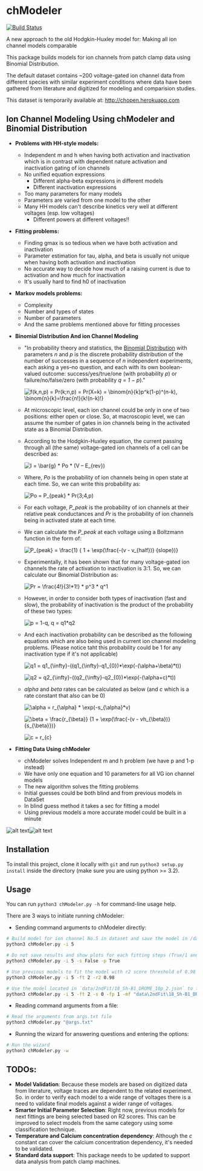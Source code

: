# chModeler

[![Build Status](https://travis-ci.org/vahidgh/chModeler.svg)](https://travis-ci.org/vahidgh/chModeler)

A new approach to the old Hodgkin-Huxley model for:
Making all ion channel models comparable

This package builds models for ion channels from patch clamp data using Binomial Distribution.

The default dataset contains ~200 voltage-gated ion channel data from different species with similar experiment conditions where data have been gathered from literature and digitized for modeling and comparision studies.

This dataset is temporarily available at: http://chopen.herokuapp.com 


## Ion Channel Modeling Using chModeler and Binomial Distribution
* **Problems with HH-style models:**
  * Independent m and h when having both activation and inactivation which is in contrast with dependent nature activation and inactivation gating of ion channels  
  * No unified equation expressions
    * Different alpha-beta expressions in different models
    * Different inactivation expressions
  * Too many parameters for many models  
  * Parameters are varied from one model to the other
  * Many HH models can't describe kinetics very well at different voltages (esp. low voltages)
    * Different powers at different voltages!!
* **Fitting problems:**
  * Finding gmax is so tedious when we have both activation and inactivation
  * Parameter estimation for tau, alpha, and beta is usually not unique when having both activation and inactivation
  * No accurate way to decide how much of a raising current is due to activation and how much for inactivation
  * It's usually hard to find h0 of inactivation  
* **Markov models problems:**
  * Complexity
  * Number and types of states
  * Number of parameters
  * And the same problems mentioned above for fitting processes
* **Binomial Distribution And ion Channel Modeling**
  * "In probability theory and statistics, the [Binomial Distribution](https://en.wikipedia.org/wiki/Binomial_distribution) with parameters *n* and *p* is the discrete probability distribution of the number of successes in a sequence of *n* independent experiments, each asking a yes–no question, and each with its own boolean-valued outcome: success/yes/true/one (with probability *p*) or failure/no/false/zero (with probability *q = 1 − p*)."
  
    ![$$f(k,n,p) = Pr(k;n,p) = Pr(X=k) = \binom{n}{k}p^k(1-p)^(n-k), \binom{n}{k}=\frac{n!}{k!(n-k)!}$$](https://github.com/VahidGh/chModeler/blob/master/doc/binom.png "$$f(k,n,p) = Pr(k;n,p) = Pr(X=k) = \binom{n}{k}p^k(1-p)^(n-k), \binom{n}{k}=\frac{n!}{k!(n-k)!}$$")
              
  * At microscopic level, each ion channel could be only in one of two positions: either open or close. So, at macroscopic level, we can assume the number of gates in ion channels being in the activated state as a Binomial Distribution.
  * According to the Hodgkin-Huxley equation, the current passing through all (the same) voltage-gated ion channels of a cell can be described as:
  
    ![$$I = \bar{g} * Po * (V – E_{rev})$$](https://github.com/VahidGh/chModeler/blob/master/doc/I.png "$$I = \bar{g} * Po * (V – E_{rev})$$")
            
  * Where, *Po* is the probability of ion channels being in open state at each time. So, we can write this probability as:
  
    ![$$Po = P_{peak} * Pr(3;4,p)$$](https://github.com/VahidGh/chModeler/blob/master/doc/po.png "$$Po = P_{peak} * Pr(3;4,p)$$")
    
  * For each voltage, *P_peak* is the probability of ion channels at their relative peak conductances and *Pr* is the probability of ion channels being in activated state at each time.
  * We can calculate the *P_peak* at each voltage using a Boltzmann function in the form of:  
  
    ![$$P_{peak} = \frac{1} { 1 + \exp(\frac{-(v - v_{half})} {slope})}$$](https://github.com/VahidGh/chModeler/blob/master/doc/p_peak.png "$$P_{peak} = \frac{1} { 1 + \exp(\frac{-(v - v_{half})} {slope})}$$")
    
  * Experimentally, it has been shown that for many voltage-gated ion channels the rate of activation to inactivation is 3:1. So, we can calculate our Binomial Distribution as: 
  
    ![$$Pr = \frac{4!}{3!*1!} * p^3 * q^1$$](https://github.com/VahidGh/chModeler/blob/master/doc/pr.png "$$Pr = \frac{4!}{3!*1!} * p^3 * q^1$$")
    
  * However, in order to consider both types of inactivation (fast and slow), the probability of inactivation is the product of the probability of these two types:
  
    ![$$p = 1-q, q = q1*q2$$](https://github.com/VahidGh/chModeler/blob/master/doc/pq.png "$$p = 1-q, q = q1*q2$$")
    
  * And each inactivation probability can be described as the following equations which are also being used in current ion channel modeling problems. (Please notice taht this probability could be 1 for any inactivation type if it's not applicable) 
  
    ![$$q1 = q1_{\infty}-((q1_{\infty}-q1_{0})*\exp(-(\alpha+\beta)*t))$$](https://github.com/VahidGh/chModeler/blob/master/doc/q1.png "$$q1 = q1_{\infty}-((q1_{\infty}-q1_{0})*\exp(-(\alpha+\beta)*t))$$")
  
    ![$$q2 = q2_{\infty}-((q2_{\infty}-q2_{0})*\exp(-(\alpha+c)*t))$$](https://github.com/VahidGh/chModeler/blob/master/doc/q2.png "$$q2 = q2_{\infty}-((q2_{\infty}-q2_{0})*\exp(-(\alpha+c)*t))$$")
    
  * *alpha* and *beta* rates can be calculated as below (and *c* which is a rate constant that also can be 0) 

    ![$$\alpha = r_{\alpha} * \exp(-s_{\alpha}*v)$$](https://github.com/VahidGh/chModeler/blob/master/doc/a.png "$$\alpha = r_{\alpha} * \exp(-s_{\alpha}*v)$$")

    ![$$\beta = \frac{r_{\beta}} {1 + \exp(\frac{-(v - vh_{\beta})} {s_{\beta}})}$$](https://github.com/VahidGh/chModeler/blob/master/doc/b.png "$$\beta = \frac{r_{\beta}} {1 + \exp(\frac{-(v - vh_{\beta})} {s_{\beta}})}$$")

    ![$$c = r_{c}$$](https://github.com/VahidGh/chModeler/blob/master/doc/c.png "$$c = r_{c}$$")
  
* **Fitting Data Using chModeler**
  * chModeler solves Independent m and h problem (we have p and 1-p instead)
  * We have only one equation and 10 parameters for all VG ion channel models
  * The new algorithm solves the fitting problems
  * Initial guesses could be both blind and from previous models in DataSet
  * In blind guess method it takes a sec for fitting a model
  * Using previous models a more accurate model could be built in a minute


![alt text](https://github.com/VahidGh/chModeler/blob/master/doc/bd.png "Binomial Distribution")![alt text](https://github.com/VahidGh/chModeler/blob/master/doc/ic5.png "Sample fit")

## Installation

To install this project, clone it locally with `git` and run `python3 setup.py install` inside the directory (make sure you are using python >= 3.2).


## Usage
You can run `python3 chModeler.py -h` for command-line usage help.

There are 3 ways to initiate running chModeler:

* Sending command arguments to chModeler directly: 
```bash
# Build model for ion channel No.5 in dataset and save the model in /data directory using default options.
python3 chModeler.py -i 5

# Do not save results and show plots for each fitting steps (True/1 and False/0 can be used alternatively) 
python3 chModeler.py -i 5 -s False -p True

# Use previous models to fit the model with r2 score threshold of 0.98 (increase r2 (e.g. 0.999) for a smaller but faster initial state.) 
python3 chModeler.py -i 5 -ft 2 -r2 0.98

# Use the model located in `data/2ndFit/18_Sh-B1_DROME_10p_2.json` to fit and plot only final results 
python3 chModeler.py -i 5 -ft 2 -s 0 -fp 1 -mf "data\2ndFit\18_Sh-B1_DROME_10p_2.json"
```   
* Reading command arguments from a file: 
```bash 
# Read the arguments from args.txt file
python3 chModeler.py "@args.txt" 
```

* Running the wizard for answering questions and entering the options:
```bash 
# Run the wizard
python3 chModeler.py -w 
```


## TODOs:

 * **Model Validation**: Because these models are based on digitized data from literature, voltage traces are dependent to the related experiment. So. in order to verify each model to a wide range of voltages there is a need to validate final models against a wider range of voltages.
 * **Smarter Initial Parameter Selection**: Right now, previous models for next fittings are being selected based on R2 scores. This can be improved to select models from the same category using some classification technique.
 * **Temperature and Calcium concentration dependency**: Although the *c* constant can cover the calcium concentration dependency, it's needed to be validated.
 * **Standard data support**: This package needs to be updated to support data analysis from patch clamp machines.
 